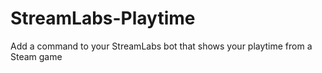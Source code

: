 # StreamLabs-Playtime
Add a command to your StreamLabs bot that shows your playtime from a Steam game
